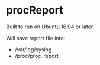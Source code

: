 # procReport

Built to run on Ubuntu 16.04 or later.

Will save report file into: 
- /var/log/syslog
- /proc/proc_report
